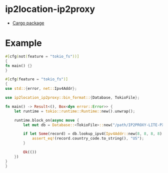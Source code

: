 # ip2location-ip2proxy

* [Cargo package](https://crates.io/crates/ip2location-ip2proxy)

# Example

```rust
#[cfg(not(feature = "tokio_fs"))]
{
fn main() {}
}

#[cfg(feature = "tokio_fs")]
{
use std::{error, net::Ipv4Addr};

use ip2location_ip2proxy::bin_format::{Database, TokioFile};

fn main() -> Result<(), Box<dyn error::Error>> {
    let runtime = tokio::runtime::Runtime::new().unwrap();

    runtime.block_on(async move {
        let mut db = Database::<TokioFile>::new("/path/IP2PROXY-LITE-PX11.BIN").await?;

        if let Some(record) = db.lookup_ipv4(Ipv4Addr::new(8, 8, 8, 8), None).await? {
            assert_eq!(record.country_code.to_string(), "US");
        }

        Ok(())
    })
}
}
```
